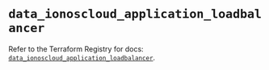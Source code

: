 # `data_ionoscloud_application_loadbalancer`

Refer to the Terraform Registry for docs: [`data_ionoscloud_application_loadbalancer`](https://registry.terraform.io/providers/ionos-cloud/ionoscloud/6.7.6/docs/data-sources/application_loadbalancer).
